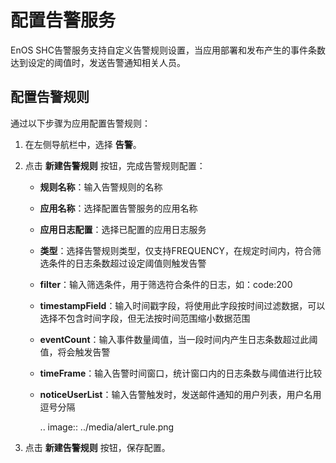 # 配置告警服务

EnOS SHC告警服务支持自定义告警规则设置，当应用部署和发布产生的事件条数达到设定的阈值时，发送告警通知相关人员。

## 配置告警规则

通过以下步骤为应用配置告警规则：

1. 在左侧导航栏中，选择 **告警**。

2. 点击 **新建告警规则** 按钮，完成告警规则配置：

   - **规则名称**：输入告警规则的名称

   - **应用名称**：选择配置告警服务的应用名称

   - **应用日志配置**：选择已配置的应用日志服务

   - **类型**：选择告警规则类型，仅支持FREQUENCY，在规定时间内，符合筛选条件的日志条数超过设定阈值则触发告警

   - **filter**：输入筛选条件，用于筛选符合条件的日志，如：code:200

   - **timestampField**：输入时间戳字段，将使用此字段按时间过滤数据，可以选择不包含时间字段，但无法按时间范围缩小数据范围

   - **eventCount**：输入事件数量阈值，当一段时间内产生日志条数超过此阈值，将会触发告警

   - **timeFrame**：输入告警时间窗口，统计窗口内的日志条数与阈值进行比较

   - **noticeUserList**：输入告警触发时，发送邮件通知的用户列表，用户名用逗号分隔

     .. image:: ../media/alert_rule.png

3. 点击 **新建告警规则** 按钮，保存配置。

<!--end-->